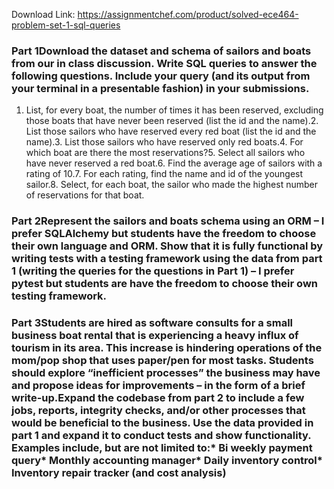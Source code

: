 Download Link: https://assignmentchef.com/product/solved-ece464-problem-set-1-sql-queries
<br>
### Part 1Download the dataset and schema of sailors and boats from our in class discussion. Write SQL queries to answer the following questions. Include your query (and its output from your terminal in a presentable fashion) in your submissions.

1. List, for every boat, the number of times it has been reserved, excluding those boats that have never been reserved (list the id and the name).2. List those sailors who have reserved every red boat (list the id and the name).3. List those sailors who have reserved only red boats.4. For which boat are there the most reservations?5. Select all sailors who have never reserved a red boat.6. Find the average age of sailors with a rating of 10.7. For each rating, find the name and id of the youngest sailor.8. Select, for each boat, the sailor who made the highest number of reservations for that boat.

### Part 2Represent the sailors and boats schema using an ORM – I prefer SQLAlchemy but students have the freedom to choose their own language and ORM. Show that it is fully functional by writing tests with a testing framework using the data from part 1 (writing the queries for the questions in Part 1) – I prefer pytest but students are have the freedom to choose their own testing framework.

### Part 3Students are hired as software consults for a small business boat rental that is experiencing a heavy influx of tourism in its area. This increase is hindering operations of the mom/pop shop that uses paper/pen for most tasks. Students should explore “inefficient processes” the business may have and propose ideas for improvements – in the form of a brief write-up.Expand the codebase from part 2 to include a few jobs, reports, integrity checks, and/or other processes that would be beneficial to the business. Use the data provided in part 1 and expand it to conduct tests and show functionality. Examples include, but are not limited to:* Bi weekly payment query* Monthly accounting manager* Daily inventory control* Inventory repair tracker (and cost analysis)